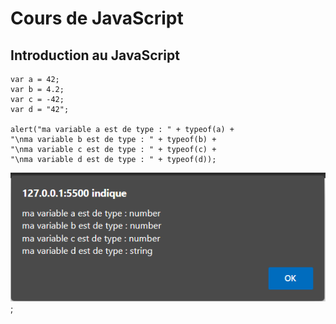 # Cours de JavaScript  
## Introduction au JavaScript 


```
var a = 42;
var b = 4.2;
var c = -42;
var d = "42";

alert("ma variable a est de type : " + typeof(a) +
"\nma variable b est de type : " + typeof(b) +
"\nma variable c est de type : " + typeof(c) +
"\nma variable d est de type : " + typeof(d));
```

![capture1](https://github.com/MessaliHadj/coursJs/blob/main/img/Capture.png);